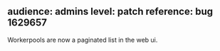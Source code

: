 audience: admins
level: patch
reference: bug 1629657
---
Workerpools are now a paginated list in the web ui.
